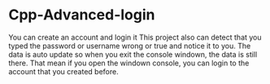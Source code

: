 # Cpp-Advanced-login
You can create an account and login it
This project also can detect that you typed the password or username wrong  or true and notice it to you.
The data is auto update so when you exit the console windown, the data is still there.
That mean if you open the windown console, you can login to the account that you created before. 
